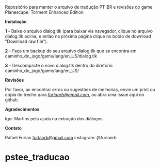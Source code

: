 Repositório para manter o arquivo de tradução PT-BR e revisões do game Planescape: Torment Enhanced Edition



**Instalação**


**1** - Baixe o arquivo dialog.tlk (para baixar via navegador, clique no arquivo dialog.tlk acima, e então na próxima página clique no botão de download "Download raw file"). 

**2** - Faça um backup do seu arquivo dialog.tlk que se encontra em caminho_do_jogo/game/lang/en_US/dialog.tlk

**3** - Descompacte o novo dialog.tlk dentro do diretório caminho_do_jogo/game/lang/en_US/




**Revisões**

Por favor, ao encontrar erros ou sugestões de melhorias, envie um print ou cópia do trecho para *furlanrb@gmail.com*, ou abra uma issue aqui no github.




**Agradecimentos**

Igor Martins pela ajuda na extração dos diálogos.




**Contato**

Rafael Furlan
furlanrb@gmail.com
instagram: @furlanrb


# pstee_traducao

